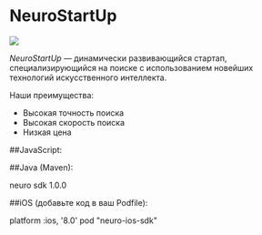 # NeuroStartUp

![](logo.png)

*NeuroStartUp* — динамически развивающийся стартап, специализирующийся на поиске с использованием новейших технологий искусственного интеллекта.

Наши преимущества:
* Высокая точность поиска
* Высокая скорость поиска
* Низкая цена

##JavaScript:

<script src="https://localhost/neuro.sdk.min.js"></script>

##Java (Maven):

<dependency>
  <groupId>neuro</groupId>
  <artifactId>sdk</artifactId>
  <version>1.0.0</version>
</dependency>

##iOS (добавьте код в ваш Podfile):

platform :ios, '8.0'
pod "neuro-ios-sdk"